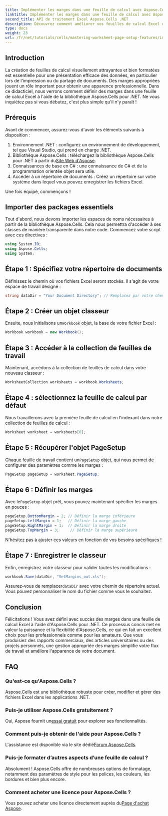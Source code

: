 ```yaml
---
title: Implémenter les marges dans une feuille de calcul avec Aspose.Cells
linktitle: Implémenter les marges dans une feuille de calcul avec Aspose.Cells
second_title: API de traitement Excel Aspose.Cells .NET
description: Découvrez comment améliorer vos feuilles de calcul Excel en définissant des marges à l'aide de la bibliothèque Aspose.Cells pour .NET. Ce didacticiel étape par étape simplifie le processus, donnant à votre présentation des données un aspect professionnel et soigné.
type: docs
weight: 23
url: /fr/net/tutorials/cells/mastering-worksheet-page-setup-features/implement-margins-in-worksheet/
---
```

## Introduction

La création de feuilles de calcul visuellement attrayantes et bien formatées est essentielle pour une présentation efficace des données, en particulier lors de l'impression ou du partage de documents. Des marges appropriées jouent un rôle important pour obtenir une apparence professionnelle. Dans ce didacticiel, nous verrons comment définir des marges dans une feuille de calcul Excel à l'aide de la bibliothèque Aspose.Cells pour .NET. Ne vous inquiétez pas si vous débutez, c'est plus simple qu'il n'y paraît !

## Prérequis

Avant de commencer, assurez-vous d'avoir les éléments suivants à disposition :

1. Environnement .NET : configurez un environnement de développement, tel que Visual Studio, qui prend en charge .NET.
2.  Bibliothèque Aspose.Cells : téléchargez la bibliothèque Aspose.Cells pour .NET à partir du[Site Web d'Aspose](https://releases.aspose.com/cells/net/).
3. Connaissances de base en C# : une connaissance de C# et de la programmation orientée objet sera utile.
4. Accéder à un répertoire de documents : Créez un répertoire sur votre système dans lequel vous pouvez enregistrer les fichiers Excel.

Une fois équipé, commençons !

## Importer des packages essentiels

Tout d'abord, nous devons importer les espaces de noms nécessaires à partir de la bibliothèque Aspose.Cells. Cela nous permettra d'accéder à ses classes de manière transparente dans notre code. Commencez votre script avec ces directives :

```csharp
using System.IO;
using Aspose.Cells;
using System;
```

## Étape 1 : Spécifiez votre répertoire de documents

Définissez le chemin où vos fichiers Excel seront stockés. Il s'agit de votre espace de travail désigné :

```csharp
string dataDir = "Your Document Directory"; // Remplacez par votre chemin réel
```

## Étape 2 : Créer un objet classeur

 Ensuite, nous initialisons un`Workbook` objet, la base de votre fichier Excel :

```csharp
Workbook workbook = new Workbook();
```

## Étape 3 : Accéder à la collection de feuilles de travail

Maintenant, accédons à la collection de feuilles de calcul dans votre nouveau classeur :

```csharp
WorksheetCollection worksheets = workbook.Worksheets;
```

## Étape 4 : sélectionnez la feuille de calcul par défaut

Nous travaillerons avec la première feuille de calcul en l'indexant dans notre collection de feuilles de calcul :

```csharp
Worksheet worksheet = worksheets[0];
```

## Étape 5 : Récupérer l'objet PageSetup

 Chaque feuille de travail contient un`PageSetup` objet, qui nous permet de configurer des paramètres comme les marges :

```csharp
PageSetup pageSetup = worksheet.PageSetup;
```

## Étape 6 : Définir les marges

 Avec le`PageSetup` objet prêt, vous pouvez maintenant spécifier les marges en pouces :

```csharp
pageSetup.BottomMargin = 2; // Définir la marge inférieure
pageSetup.LeftMargin = 1;   // Définir la marge gauche
pageSetup.RightMargin = 1;  // Définir la marge droite
pageSetup.TopMargin = 3;     // Définir la marge supérieure
```

N'hésitez pas à ajuster ces valeurs en fonction de vos besoins spécifiques !

## Étape 7 : Enregistrer le classeur

Enfin, enregistrez votre classeur pour valider toutes les modifications :

```csharp
workbook.Save(dataDir, "SetMargins_out.xls");
```

 Assurez-vous de remplacer`dataDir` avec votre chemin de répertoire actuel. Vous pouvez personnaliser le nom du fichier comme vous le souhaitez.

## Conclusion

Félicitations ! Vous avez défini avec succès des marges dans une feuille de calcul Excel à l'aide d'Aspose.Cells pour .NET. Ce processus concis met en valeur la puissance et la flexibilité d'Aspose.Cells, ce qui en fait un excellent choix pour les professionnels comme pour les amateurs. Que vous produisiez des rapports commerciaux, des articles universitaires ou des projets personnels, une gestion appropriée des marges simplifie votre flux de travail et améliore l'apparence de votre document.

## FAQ

### Qu'est-ce qu'Aspose.Cells ?  
Aspose.Cells est une bibliothèque robuste pour créer, modifier et gérer des fichiers Excel dans les applications .NET.

### Puis-je utiliser Aspose.Cells gratuitement ?  
 Oui, Aspose fournit un[essai gratuit](https://releases.aspose.com/) pour explorer ses fonctionnalités.

### Comment puis-je obtenir de l'aide pour Aspose.Cells ?  
 L'assistance est disponible via le site dédié[Forum Aspose.Cells](https://forum.aspose.com/c/cells/9).

### Puis-je formater d’autres aspects d’une feuille de calcul ?  
Absolument ! Aspose.Cells offre de nombreuses options de formatage, notamment des paramètres de style pour les polices, les couleurs, les bordures et bien plus encore.

### Comment acheter une licence pour Aspose.Cells ?  
 Vous pouvez acheter une licence directement auprès du[Page d'achat Aspose](https://purchase.aspose.com/buy).